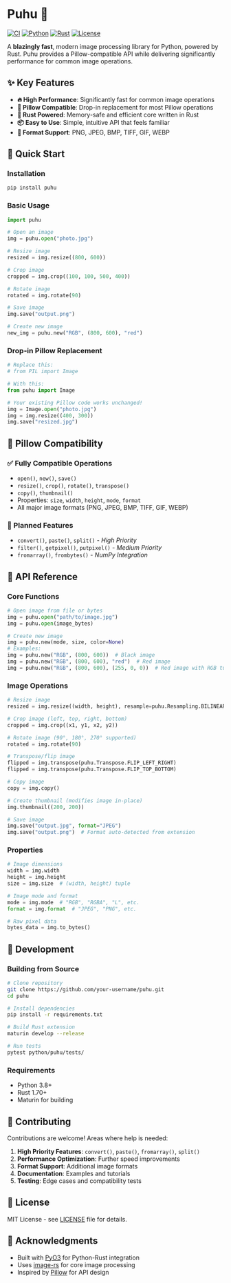 # Puhu 🦉

[![CI](https://github.com/bgunebakan/puhu/workflows/CI/badge.svg)](https://github.com/bgunebakan/puhu/actions)
[![Python](https://img.shields.io/badge/python-3.8+-blue.svg)](https://www.python.org/downloads/)
[![Rust](https://img.shields.io/badge/rust-1.70+-orange.svg)](https://www.rust-lang.org/)
[![License](https://img.shields.io/badge/license-MIT-green.svg)](LICENSE)

A **blazingly fast**, modern image processing library for Python, powered by Rust. Puhu provides a Pillow-compatible API while delivering significantly performance for common image operations.

## ✨ Key Features

- **🔥 High Performance**: Significantly fast for common image operations
- **🔄 Pillow Compatible**: Drop-in replacement for most Pillow operations
- **🦀 Rust Powered**: Memory-safe and efficient core written in Rust
- **📦 Easy to Use**: Simple, intuitive API that feels familiar
- **🎯 Format Support**: PNG, JPEG, BMP, TIFF, GIF, WEBP

## 🚀 Quick Start

### Installation

```bash
pip install puhu
```

### Basic Usage

```python
import puhu

# Open an image
img = puhu.open("photo.jpg")

# Resize image
resized = img.resize((800, 600))

# Crop image
cropped = img.crop((100, 100, 500, 400))

# Rotate image
rotated = img.rotate(90)

# Save image
img.save("output.png")

# Create new image
new_img = puhu.new("RGB", (800, 600), "red")
```

### Drop-in Pillow Replacement

```python
# Replace this:
# from PIL import Image

# With this:
from puhu import Image

# Your existing Pillow code works unchanged!
img = Image.open("photo.jpg")
img = img.resize((400, 300))
img.save("resized.jpg")
```

## 🔄 Pillow Compatibility

### ✅ Fully Compatible Operations

- `open()`, `new()`, `save()`
- `resize()`, `crop()`, `rotate()`, `transpose()`
- `copy()`, `thumbnail()`
- Properties: `size`, `width`, `height`, `mode`, `format`
- All major image formats (PNG, JPEG, BMP, TIFF, GIF, WEBP)

### 🚧 Planned Features

- `convert()`, `paste()`, `split()` - _High Priority_
- `filter()`, `getpixel()`, `putpixel()` - _Medium Priority_
- `fromarray()`, `frombytes()` - _NumPy Integration_

## 📖 API Reference

### Core Functions

```python
# Open image from file or bytes
img = puhu.open("path/to/image.jpg")
img = puhu.open(image_bytes)

# Create new image
img = puhu.new(mode, size, color=None)
# Examples:
img = puhu.new("RGB", (800, 600))  # Black image
img = puhu.new("RGB", (800, 600), "red")  # Red image
img = puhu.new("RGB", (800, 600), (255, 0, 0))  # Red image with RGB tuple
```

### Image Operations

```python
# Resize image
resized = img.resize((width, height), resample=puhu.Resampling.BILINEAR)

# Crop image (left, top, right, bottom)
cropped = img.crop((x1, y1, x2, y2))

# Rotate image (90°, 180°, 270° supported)
rotated = img.rotate(90)

# Transpose/flip image
flipped = img.transpose(puhu.Transpose.FLIP_LEFT_RIGHT)
flipped = img.transpose(puhu.Transpose.FLIP_TOP_BOTTOM)

# Copy image
copy = img.copy()

# Create thumbnail (modifies image in-place)
img.thumbnail((200, 200))

# Save image
img.save("output.jpg", format="JPEG")
img.save("output.png")  # Format auto-detected from extension
```

### Properties

```python
# Image dimensions
width = img.width
height = img.height
size = img.size  # (width, height) tuple

# Image mode and format
mode = img.mode  # "RGB", "RGBA", "L", etc.
format = img.format  # "JPEG", "PNG", etc.

# Raw pixel data
bytes_data = img.to_bytes()
```

## 🔧 Development

### Building from Source

```bash
# Clone repository
git clone https://github.com/your-username/puhu.git
cd puhu

# Install dependencies
pip install -r requirements.txt

# Build Rust extension
maturin develop --release

# Run tests
pytest python/puhu/tests/

```

### Requirements

- Python 3.8+
- Rust 1.70+
- Maturin for building

## 🤝 Contributing

Contributions are welcome! Areas where help is needed:

1. **High Priority Features**: `convert()`, `paste()`, `fromarray()`, `split()`
2. **Performance Optimization**: Further speed improvements
3. **Format Support**: Additional image formats
4. **Documentation**: Examples and tutorials
5. **Testing**: Edge cases and compatibility tests

## 📄 License

MIT License - see [LICENSE](LICENSE) file for details.

## 🙏 Acknowledgments

- Built with [PyO3](https://pyo3.rs/) for Python-Rust integration
- Uses [image-rs](https://github.com/image-rs/image) for core image processing
- Inspired by [Pillow](https://pillow.readthedocs.io/) for API design
